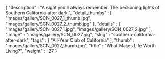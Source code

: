 {
  "description" : "A sight you'll always remember. The beckoning lights of Southern California after dark.",
  "detail_thumbs" : [
                       "images/gallery/SCN_0027_1_thumb.jpg",
                       "images/gallery/SCN_0027_2_thumb.jpg"
                     ],
  "details" : [
                 "images/gallery/SCN_0027_1.jpg",
                 "images/gallery/SCN_0027_2.jpg"
               ],
  "image" : "images/gallery/SCN_0027.jpg",
  "slug" : "southern-california-after-dark",
  "tags" : [
              "All-Year Club of California"
            ],
  "thumb" : "images/gallery/SCN_0027_thumb.jpg",
  "title" : "What Makes Life Worth Living?",
  "weight" : -27
}

